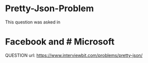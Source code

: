 # Pretty-Json-Problem
This question was asked in 
# Facebook and # Microsoft
QUESTION url:  https://www.interviewbit.com/problems/pretty-json/
